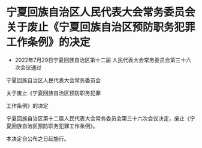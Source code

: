 # 宁夏回族自治区人民代表大会常务委员会关于废止《宁夏回族自治区预防职务犯罪工作条例》的决定

- 2022年7月29日宁夏回族自治区第十二届
人民代表大会常务委员会第三十六次会议通过

<!-- INFO END -->

宁夏回族自治区人民代表大会常务委员会

关于废止《宁夏回族自治区预防职务犯罪

工作条例》的决定

宁夏回族自治区第十二届人民代表大会常务委员会第三十六次会议决定，废止《宁夏回族自治区预防职务犯罪工作条例》。

本决定自公布之日起施行。
